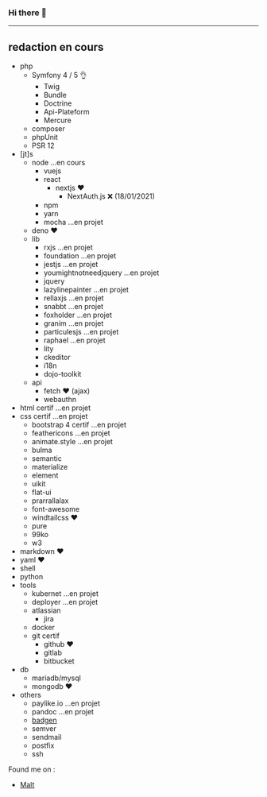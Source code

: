 ### Hi there 👋 
-----
redaction en cours
-----
- php
    - Symfony 4 / 5 👌
        - Twig
        - Bundle
        - Doctrine
        - Api-Plateform
        - Mercure
    - composer
    - phpUnit
    - PSR 12
- [jt]s
    - node ...en cours
        - vuejs
        - react
            - nextjs ♥️
                - NextAuth.js ❌ (18/01/2021)
        - npm
        - yarn
        - mocha ...en projet
    - deno ♥️
    - lib
        - rxjs ...en projet
        - foundation ...en projet
        - jestjs ...en projet
        - youmightnotneedjquery ...en projet
        - jquery
        - lazylinepainter ...en projet
        - rellaxjs ...en projet
        - snabbt ...en projet
        - foxholder ...en projet
        - granim ...en projet
        - particulesjs ...en projet
        - raphael ...en projet
        - lity
        - ckeditor
        - i18n
        - dojo-toolkit
    - api
        - fetch ♥️ (ajax)
        - webauthn
- html certif ...en projet
- css certif ...en projet
    - bootstrap 4 certif ...en projet
    - feathericons ...en projet
    - animate.style ...en projet
    - bulma
    - semantic
    - materialize
    - element
    - uikit
    - flat-ui
    - prarrallalax
    - font-awesome
    - windtailcss ♥️
    - pure
    - 99ko
    - w3
- markdown ♥️
- yaml ♥️
- shell
- python
- tools
    - kubernet ...en projet
    - deployer ...en projet
    - atlassian
        - jira
    - docker
    - git certif
        - github ♥️
        - gitlab
        - bitbucket
- db
    - mariadb/mysql
    - mongodb ♥️
- others
    - paylike.io ...en projet
    - pandoc ...en projet
    - [badgen](https://badgen.net/)
    - semver
    - sendmail
    - postfix
    - ssh
    
    
Found me on :

- [Malt](https://www.malt.fr/profile/damienmillet)
